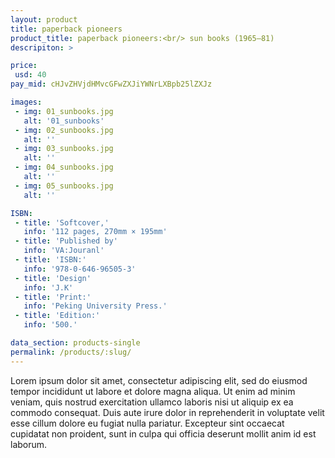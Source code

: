```yaml
---
layout: product
title: paperback pioneers
product_title: paperback pioneers:<br/> sun books (1965–81)
descripiton: >

price:
 usd: 40
pay_mid: cHJvZHVjdHMvcGFwZXJiYWNrLXBpb25lZXJz

images:
 - img: 01_sunbooks.jpg
   alt: '01_sunbooks'
 - img: 02_sunbooks.jpg
   alt: ''
 - img: 03_sunbooks.jpg
   alt: ''
 - img: 04_sunbooks.jpg
   alt: ''
 - img: 05_sunbooks.jpg
   alt: ''

ISBN:
 - title: 'Softcover,'
   info: '112 pages, 270mm × 195mm'
 - title: 'Published by'
   info: 'VA:Jouranl'
 - title: 'ISBN:'
   info: '978-0-646-96505-3'
 - title: 'Design'
   info: 'J.K'
 - title: 'Print:'
   info: 'Peking University Press.'
 - title: 'Edition:'
   info: '500.'

data_section: products-single
permalink: /products/:slug/
---
```

Lorem ipsum dolor sit amet, consectetur adipiscing elit, sed do eiusmod tempor incididunt ut labore et dolore magna aliqua. Ut enim ad minim veniam, quis nostrud exercitation ullamco laboris nisi ut aliquip ex ea commodo consequat. Duis aute irure dolor in reprehenderit in voluptate velit esse cillum dolore eu fugiat nulla pariatur. Excepteur sint occaecat cupidatat non proident, sunt in culpa qui officia deserunt mollit anim id est laborum.
